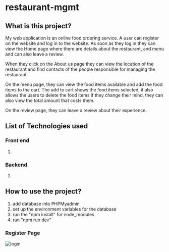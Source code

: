 # restaurant-mgmt

## What is this project?

My web application is an online food ordering service. A user can register on the website and log in to the website.
As soon as they log in they can view the Home page where there are details about the restaurant, and menu and can also leave a review.

When they click on the About us page they can view the location of the restaurant and find contacts of the people responsible for managing the restaurant.

On the menu page, they can view the food items available and add the food items to the cart. The add to cart shows the food items selected, it also allows the users to delete the food items if they change their mind, they can also view the total amount that costs them.

On the review page, they can leave a review about their experience.

## List of Technologies used

### Front end
1.

### Backend
1.

## How to use the project?
1. add database into PHPMyadmin
2. set up the environment variables for the database
3. run the "npm install" for node_modules
4. run "npm run dev"


### Register Page

![login](https://user-images.githubusercontent.com/103955756/168896103-5d99983f-ea3b-40fd-9f11-96133ef5d4cd.png)


